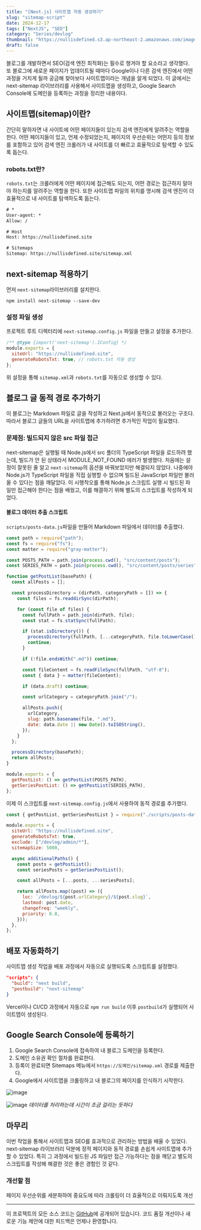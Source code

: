 ```yaml
---
title: "[Next.js] 사이트맵 자동 생성하기"
slug: "sitemap-script"
date: 2024-12-17
tags: ["NextJS", "SEO"]
category: "Series/devlog"
thumbnail: "https://nullisdefined.s3.ap-northeast-2.amazonaws.com/images/c9870b4f6ce1b0451761374cd9403ea1.png"
draft: false
---
```

블로그를 개발하면서 SEO(검색 엔진 최적화)는 필수로 챙겨야 할 요소라고 생각했다. 또 블로그에 새로운 페이지가 업데이트될 때마다 Google이나 다른 검색 엔진에서 어떤 과정을 거치게 될까 궁금해 찾아보다 사이트맵이라는 개념을 알게 되었다. 이 글에서는 next-sitemap 라이브러리를 사용해서 사이트맵을 생성하고, Google Search Console에 도메인을 등록하는 과정을 정리한 내용이다.

## 사이트맵(sitemap)이란?
간단히 말하자면 내 사이트에 어떤 페이지들이 있는지 검색 엔진에게 알려주는 역할을 한다. 어떤 페이지들이 있고, 언제 수정되었는지, 페이지의 우선순위는 어떤지 등의 정보를 포함하고 있어 검색 엔진 크롤러가 내 사이트를 더 빠르고 효율적으로 탐색할 수 있도록 돕는다.
### robots.txt란?
`robots.txt`는 크롤러에게 어떤 페이지에 접근해도 되는지, 어떤 경로는 접근하지 말아야 하는지를 알려주는 역할을 한다. 또한 사이트맵 파일의 위치를 명시해 검색 엔진이 더 효율적으로 내 사이트를 탐색하도록 돕는다.
```txt title:robots.txt
# *
User-agent: *
Allow: /

# Host
Host: https://nullisdefined.site

# Sitemaps
Sitemap: https://nullisdefined.site/sitemap.xml

```
## next-sitemap 적용하기
먼저 `next-sitemap`라이브러리를 설치한다.
```shell
npm install next-sitemap --save-dev
```
### 설정 파일 생성
프로젝트 루트 디렉터리에 `next-sitemap.config.js` 파일을 만들고 설정을 추가한다.

```js title:next-sitemap.config.js
/** @type {import('next-sitemap').IConfig} */
module.exports = {
  siteUrl: "https://nullisdefined.site",
  generateRobotsTxt: true, // robots.txt 자동 생성
};

```
위 설정을 통해 `sitemap.xml`과 `robots.txt`를 자동으로 생성할 수 있다.

## 블로그 글 동적 경로 추가하기
이 블로그는 Markdown 파일로 글을 작성하고 Next.js에서 동적으로 불러오는 구조다. 따라서 블로그 글들의 URL을 사이트맵에 추가하려면 추가적인 작업이 필요했다.

### 문제점: 빌드되지 않은 src 파일 접근
next-sitemap은 실행될 때 Node.js에서 src 폴더의 TypeScript 파일을 로드하려 했는데, 빌드가 안 된 상태라서 MODULE_NOT_FOUND 에러가 발생했다. 처음에는 설정이 잘못된 줄 알고 `next-sitemap`의 옵션을 바꿔보았지만 해결되지 않았다. 나중에야 Node.js가 TypeScript 파일을 직접 실행할 수 없으며 빌드된 JavaScript 파일만 불러올 수 있다는 점을 깨달았다. 이 시행착오를 통해 Node.js 스크립트 실행 시 빌드된 파일만 접근해야 한다는 점을 배웠고, 이를 해결하기 위해 별도의 스크립트를 작성하게 되었다.

#### 블로그 데이터 추출 스크립트
`scripts/posts-data.js`파일을 만들어 Markdown 파일에서 데이터를 추출했다.

```js title:posts-data.js
const path = require("path");
const fs = require("fs");
const matter = require("gray-matter");

const POSTS_PATH = path.join(process.cwd(), "src/content/posts");
const SERIES_PATH = path.join(process.cwd(), "src/content/posts/series");

function getPostList(basePath) {
  const allPosts = [];

  const processDirectory = (dirPath, categoryPath = []) => {
    const files = fs.readdirSync(dirPath);

    for (const file of files) {
      const fullPath = path.join(dirPath, file);
      const stat = fs.statSync(fullPath);

      if (stat.isDirectory()) {
        processDirectory(fullPath, [...categoryPath, file.toLowerCase()]);
        continue;
      }

      if (!file.endsWith(".md")) continue;

      const fileContent = fs.readFileSync(fullPath, "utf-8");
      const { data } = matter(fileContent);

      if (data.draft) continue;

      const urlCategory = categoryPath.join("/");

      allPosts.push({
        urlCategory,
        slug: path.basename(file, ".md"),
        date: data.date || new Date().toISOString(),
      });
    }
  };

  processDirectory(basePath);
  return allPosts;
}

module.exports = {
  getPostList: () => getPostList(POSTS_PATH),
  getSeriesPostList: () => getPostList(SERIES_PATH),
};

```

이제 이 스크립트를 `next-sitemap.config.js`에서 사용하여 동적 경로를 추가했다.

```js title:next-sitemap.config.js
const { getPostList, getSeriesPostList } = require("./scripts/posts-data");

module.exports = {
  siteUrl: "https://nullisdefined.site",
  generateRobotsTxt: true,
  exclude: ["/devlog/admin/*"],
  sitemapSize: 5000,

  async additionalPaths() {
    const posts = getPostList();
    const seriesPosts = getSeriesPostList();

    const allPosts = [...posts, ...seriesPosts];

    return allPosts.map((post) => ({
      loc: `/devlog/${post.urlCategory}/${post.slug}`,
      lastmod: post.date,
      changefreq: "weekly",
      priority: 0.8,
    }));
  },
};

```

## 배포 자동화하기
사이트맵 생성 작업을 배포 과정에서 자동으로 실행되도록 스크립트를 설정했다.

```json
"scripts": {
  "build": "next build",
  "postbuild": "next-sitemap"
}
```

Vercel이나 CI/CD 과정에서 자동으로 `npm run build` 이후 `postbuild`가 실행되어 사이트맵이 생성된다.

## Google Search Console에 등록하기
1. Google Search Console에 접속하여 내 블로그 도메인을 등록한다.
2. 도메인 소유권 확인 절차를 완료한다.
3. 등록이 완료되면 Sitemaps 메뉴에서 `https://도메인/sitemap.xml` 경로를 제출한다.
4. Google에서 사이트맵을 크롤링하고 내 블로그의 페이지를 인식하기 시작한다.

![image](https://nullisdefined.s3.ap-northeast-2.amazonaws.com/images/c9870b4f6ce1b0451761374cd9403ea1.png)

![image](https://nullisdefined.s3.ap-northeast-2.amazonaws.com/images/2755a10b307891c9d6c7bf933863d2aa.png)
*데이터를 처리하는데 시간이 조금 걸리는 듯하다*

## 마무리
이번 작업을 통해서 사이트맵과 SEO를 효과적으로 관리하는 방법을 배울 수 있었다. next-sitemap 라이브러리 덕분에 정적 페이지와 동적 경로를 손쉽게 사이트맵에 추가할 수 있었다. 특히 그 과정에서 빌드된 JS 파일만 접근 가능하다는 점을 깨닫고 별도의 스크립트를 작성해 해결한 것은 좋은 경험인 것 같다.

### 개선할 점
페이지 우선순위를 세분화하여 중요도에 따라 크롤링이 더 효율적으로 이뤄지도록 개선

---
이 프로젝트의 모든 소스 코드는 [GitHub](https://github.com/nullisdefined/next-devlog)에 공개되어 있습니다. 코드 품질 개선이나 새로운 기능 제안에 대한 피드백은 언제나 환영합니다.